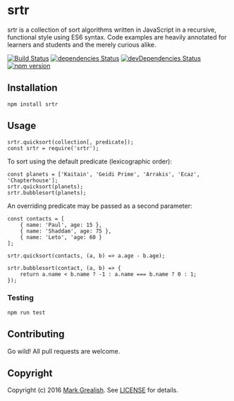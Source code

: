 # srtr
srtr is a collection of sort algorithms written in JavaScript in a recursive, functional style using ES6 syntax. Code examples are heavily annotated for learners and students and the merely curious alike.

[![Build Status](https://travis-ci.org/bhalash/srtr.svg?branch=master)](https://travis-ci.org/bhalash/srtr)
[![dependencies Status](https://david-dm.org/bhalash/srtr/status.svg)](https://david-dm.org/bhalash/srtr)
[![devDependencies Status](https://david-dm.org/bhalash/srtr/dev-status.svg)](https://david-dm.org/bhalash/srtr?type=dev)
[![npm version](https://badge.fury.io/js/srtr.svg)](https://badge.fury.io/js/srtr)

## Installation

    npm install srtr

## Usage

    srtr.quicksort(collection[, predicate]);
    const srtr = require('srtr');

To sort using the default predicate (lexicographic order):

    const planets = ['Kaitain', 'Geidi Prime', 'Arrakis', 'Ecaz', 'Chapterhouse'];
    srtr.quicksort(planets);
    srtr.bubblesort(planets);

An overriding predicate may be passed as a second parameter:

    const contacts = [
        { name: 'Paul', age: 15 },
        { name: 'Shaddam', age: 75 },
        { name: 'Leto', 'age: 60 }
    ];

    srtr.quicksort(contacts, (a, b) => a.age - b.age);

    srtr.bubblesort(contact, (a, b) => {
        return a.name < b.name ? -1 : a.name === b.name ? 0 : 1;
    });

### Testing

    npm run test

## Contributing
Go wild! All pull requests are welcome.

## Copyright
Copyright (c) 2016 [Mark Grealish][1]. See [LICENSE](LICENSE) for details.

[1]: https://www.bhalash.com
